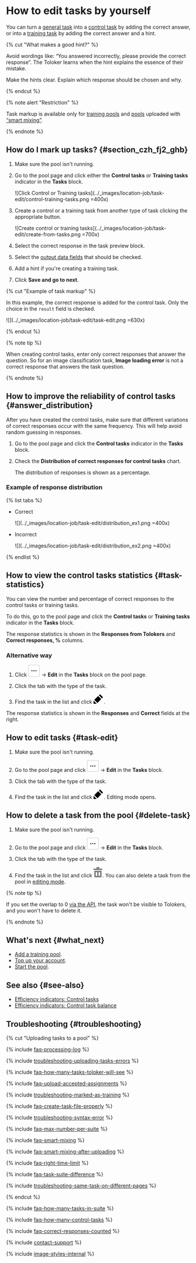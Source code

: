 # How to edit tasks by yourself

You can turn a [general task](../../glossary.md#general-task) into a [control task](../../glossary.md#control-task) by adding the correct answer, or into a [training task](../../glossary.md#training-task) by adding the correct answer and a hint.

{% cut "What makes a good hint?" %}

Avoid wordings like: “You answered incorrectly, please provide the correct response”. The Toloker learns when the hint explains the essence of their mistake.

Make the hints clear. Explain which response should be chosen and why.

{% endcut %}

{% note alert "Restriction" %}

Task markup is available only for [training pools](train.md) and [pools](../../glossary.md#pool) uploaded with [“smart mixing”](distribute-tasks-by-pages.md#smart-mixing).

{% endnote %}

## How do I mark up tasks? {#section_czh_fj2_ghb}

1. Make sure the pool isn't running.

1. Go to the pool page and click either the **Control tasks** or **Training tasks** indicator in the **Tasks** block.

    ![Click Control or Training tasks](../_images/location-job/task-edit/control-training-tasks.png =400x)

1. Create a control or a training task from another type of task clicking the appropriate button.

    ![Create control or training tasks](../_images/location-job/task-edit/create-from-tasks.png =700x)

1. Select the correct response in the task preview block.

1. Select the [output data fields](incoming.md) that should be checked.

1. Add a hint if you're creating a training task.

1. Click **Save and go to next**.

{% cut "Example of task markup" %}

In this example, the correct response is added for the control task. Only the choice in the `result` field is checked.

![](../_images/location-job/task-edit/task-edit.png =630x)

{% endcut %}

{% note tip %}

When creating control tasks, enter only correct responses that answer the question. So for an image classification task, **Image loading error** is not a correct response that answers the task question.

{% endnote %}

## How to improve the reliability of control tasks {#answer_distribution}

After you have created the control tasks, make sure that different variations of correct responses occur with the same frequency. This will help avoid random guessing in responses.

1. Go to the pool page and click the **Control tasks** indicator in the **Tasks** block.

1. Check the **Distribution of correct responses for control tasks** chart.

    The distribution of responses is shown as a percentage.

### Example of response distribution

{% list tabs %}

- Correct

  ![](../_images/location-job/task-edit/distribution_ex1.png =400x)

- Incorrect

  ![](../_images/location-job/task-edit/distribution_ex2.png =400x)

{% endlist %}

## How to view the control tasks statistics {#task-statistics}

You can view the number and percentage of correct responses to the control tasks or training tasks.

To do this, go to the pool page and click the **Control tasks** or **Training tasks** indicator in the **Tasks** block.

The response statistics is shown in the **Responses from Tolokers** and **Correct responses, %** columns.

### Alternative way

1. Click ![](../_images/other/three-points-button.svg) → **Edit** in the **Tasks** block on the pool page.

1. Click the tab with the type of the task.

1. Find the task in the list and click ![](../_images/edit.svg).

The response statistics is shown in the **Responses** and **Correct** fields  at the right.

## How to edit tasks {#task-edit}

1. Make sure the pool isn't running.

1. Go to the pool page and click ![](../_images/other/three-points-button.svg) → **Edit** in the **Tasks** block.

1. Click the tab with the type of the task.

1. Find the task in the list and click ![](../_images/edit.svg). Editing mode opens.

## How to delete a task from the pool {#delete-task}

1. Make sure the pool isn't running.

1. Go to the pool page and click ![](../_images/other/three-points-button.svg) → **Edit** in the **Tasks** block.

1. Click the tab with the type of the task.

1. Find the task in the list and click ![](../_images/location-job/task-edit/task-action-delete.svg). You can also delete a task from the pool in [editing mode](#task-edit).

{% note tip %}

If you set the overlap to 0 [via the API](https://toloka.ai/docs/api/api-reference/#patch-/tasks/-id-/set-overlap-or-min), the task won't be visible to Tolokers, and you won't have to delete it.

{% endnote %}

## What's next {#what_next}

- [Add a training pool](train.md).
- [Top up your account](refill.md).
- [Start the pool](pool-run-and-stop.md).

## See also {#see-also}

- [Efficiency indicators: Control tasks](efficiency-metrics/control-tasks-share.md)
- [Efficiency indicators: Control task balance](efficiency-metrics/control-tasks-balance.md)

## Troubleshooting {#troubleshooting}

{% cut "Uploading tasks to a pool" %}

{% include [faq-processing-log](../_includes/faq/adding-tasks-to-the-pool/processing-log.md) %}

{% include [troubleshooting-uploading-tasks-errors](../_includes/troubleshooting/adding-tasks-to-the-pool/uploading-tasks-errors.md) %}

{% include [faq-how-many-tasks-toloker-will-see](../_includes/faq/adding-tasks-to-the-pool/how-many-tasks-toloker-will-see.md) %}

{% include [faq-upload-accepted-assignments](../_includes/faq/adding-tasks-to-the-pool/upload-accepted-assignments.md) %}

{% include [troubleshooting-marked-as-training](../_includes/troubleshooting/adding-tasks-to-the-pool/marked-as-training.md) %}

{% include [faq-create-task-file-properly](../_includes/faq/adding-tasks-to-the-pool/create-task-file-properly.md) %}

{% include [troubleshooting-syntax-error](../_includes/troubleshooting/adding-tasks-to-the-pool/syntax-error.md) %}

{% include [faq-max-number-per-suite](../_includes/faq/adding-tasks-to-the-pool/max-number-per-suite.md) %}

{% include [faq-smart-mixing](../_includes/faq/adding-tasks-to-the-pool/smart-mixing.md) %}

{% include [faq-smart-mixing-after-uploading](../_includes/faq/adding-tasks-to-the-pool/smart-mixing-after-uploading.md) %}

{% include [faq-right-time-limit](../_includes/faq/adding-tasks-to-the-pool/right-time-limit.md) %}

{% include [faq-task-suite-difference](../_includes/faq/adding-tasks-to-the-pool/task-suite-difference.md) %}

{% include [troubleshooting-same-task-on-different-pages](../_includes/troubleshooting/adding-tasks-to-the-pool/same-task-on-different-pages.md) %}

{% endcut %}

{% include [faq-how-many-tasks-in-suite](../_includes/faq/adding-tasks-to-the-pool/how-many-tasks-in-suite.md) %}

{% include [faq-how-many-control-tasks](../_includes/faq/pool-setup/how-many-control-tasks.md) %}

{% include [faq-correct-responses-counted](../_includes/faq/pool-setup/correct-responses-counted.md) %}

{% include [contact-support](../_includes/contact-support.md) %}

{% include [image-styles-internal](../../../_includes/image-styles-internal.md) %}